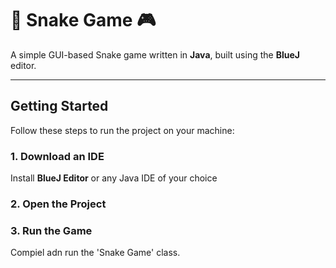 # 🐍 Snake Game 🎮  
A simple GUI-based Snake game written in **Java**, built using the **BlueJ** editor.

---

## Getting Started

Follow these steps to run the project on your machine:

### 1. Download an IDE
Install **BlueJ Editor** or any Java IDE of your choice 

### 2. Open the Project

### 3. Run the Game
Compiel adn run the 'Snake Game' class.
